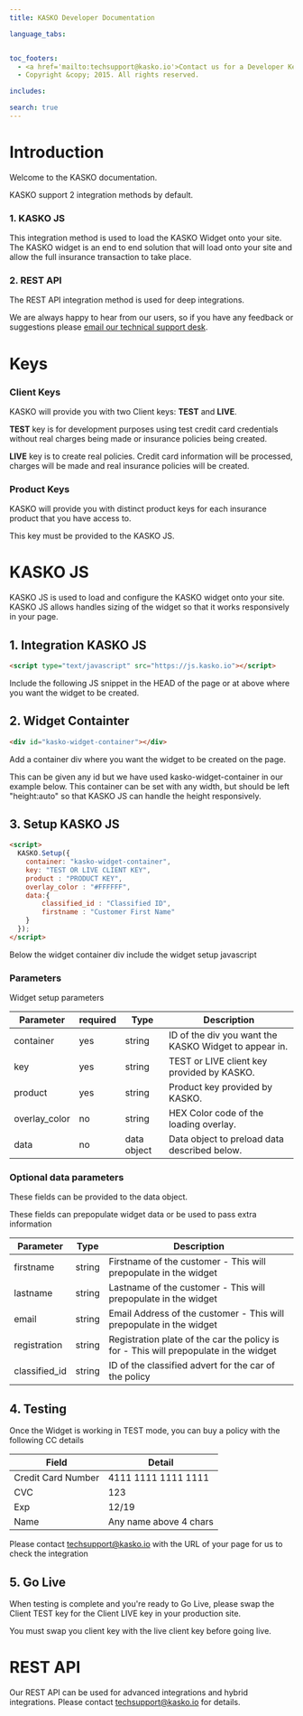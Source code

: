 ```yaml
---
title: KASKO Developer Documentation

language_tabs:


toc_footers:
  - <a href='mailto:techsupport@kasko.io'>Contact us for a Developer Key</a>
  - Copyright &copy; 2015. All rights reserved.

includes:

search: true
---
```


# Introduction

Welcome to the KASKO documentation.

KASKO support 2 integration methods by default.

### 1. KASKO JS
This integration method is used to load the KASKO Widget onto your site.  The KASKO widget is an end to end solution that will load onto your site and allow the full insurance transaction to take place.

### 2. REST API
The REST API integration method is used for deep integrations.

We are always happy to hear from our users, so if you have any feedback or suggestions please <a href="mailto:techsupport@kasko.io">email our technical support desk</a>.

# Keys

### Client Keys

KASKO will provide you with two Client keys: **TEST** and **LIVE**.

**TEST** key is for development purposes using test credit card credentials without real charges being made or insurance policies being created.

**LIVE** key is to create real policies. Credit card information will be processed, charges will be made and real insurance policies will be created.


### Product Keys

KASKO will provide you with distinct product keys for each insurance product that you have access to.

This key must be provided to the KASKO JS.

# KASKO JS

KASKO JS is used to load and configure the KASKO widget onto your site.  KASKO JS allows handles sizing of the widget so that it works responsively in your page.

## 1. Integration KASKO JS

``` html
<script type="text/javascript" src="https://js.kasko.io"></script>
```

Include the following JS snippet in the HEAD of the page or at above where you want the widget to be created.

## 2.  Widget Containter

``` html
<div id="kasko-widget-container"></div>
```

Add a container div where you want the widget to be created on the page.

This can be given any id but we have used kasko-widget-container in our example below.  This container can be set with any width, but should be left "height:auto" so that KASKO JS can handle the height responsively.

## 3.  Setup KASKO JS

``` html
<script>
  KASKO.Setup({
    container: "kasko-widget-container",
    key: "TEST OR LIVE CLIENT KEY",
    product : "PRODUCT KEY",
    overlay_color : "#FFFFFF",
    data:{
    	classified_id : "Classified ID",
    	firstname : "Customer First Name"
    }
  });
</script>
```

Below the widget container div include the widget setup javascript

### Parameters
Widget setup parameters

Parameter | required | Type |  Description
--------- | -------- | ---- |  -----------
container | yes | string | ID of the div you want the KASKO Widget to appear in.
key | yes | string | TEST or LIVE client key provided by KASKO.
product | yes | string | Product key provided by KASKO.
overlay_color | no | string | HEX Color code of the loading overlay.
data | no | data object | Data object to preload data described below.

### Optional data parameters

These fields can be provided to the data object.

These fields can prepopulate widget data or be used to pass extra information

Parameter | Type | Description
--------- | ---- | -----------
firstname | string | Firstname of the customer - This will prepopulate in the widget
lastname | string | Lastname of the customer - This will prepopulate in the widget
email | string | Email Address of the customer - This will prepopulate in the widget
registration | string | Registration plate of the car the policy is for - This will prepopulate in the widget
classified_id | string | ID of the classified advert for the car of the policy


## 4. Testing

Once the Widget is working in TEST mode, you can buy a policy with the following CC details

Field | Detail
--------- | ------
Credit Card Number | 4111 1111 1111 1111
CVC | 123
Exp | 12/19
Name | Any name above 4 chars

Please contact <a href="mailto:techsupport@kasko.io">techsupport@kasko.io</a> with the URL of your page for us to check the integration

## 5. Go Live
When testing is complete and you're ready to Go Live, please swap the Client TEST key for the Client LIVE key in your production site.

<aside class="notice">
You must swap you client key with the live client key before going live.
</aside>

# REST API

Our REST API can be used for advanced integrations and hybrid integrations.  Please contact <a href="mailto:techsupport@kasko.io">techsupport@kasko.io</a> for details.


